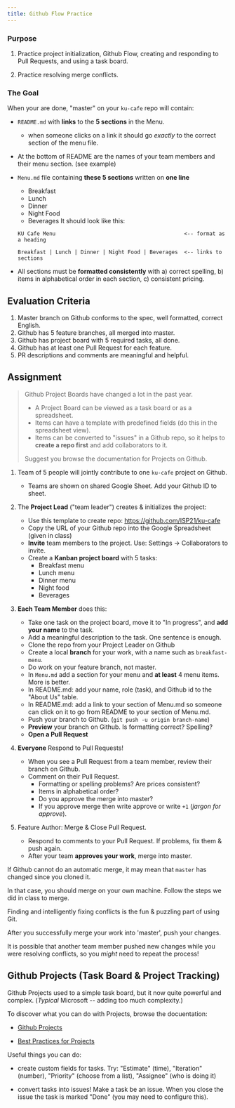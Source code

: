 ```yaml
---
title: Github Flow Practice
---
```


### Purpose

1. Practice project initialization, Github Flow, creating and responding to Pull Requests, and using a task board.

2. Practice resolving merge conflicts.


### The Goal

When your are done, "master" on your `ku-cafe` repo will contain:

* `README.md` with **links** to the **5 sections** in the Menu. 
  - when someone clicks on a link it should go *exactly* to the correct section of the menu file.
* At the bottom of README are the names of your team members and their menu section. (see example)

* `Menu.md` file containing **these 5 sections** written on **one line**
  - Breakfast
  - Lunch
  - Dinner
  - Night Food
  - Beverages
  It should look like this:
  ```
  KU Cafe Menu                                         <-- format as a heading
  
  Breakfast | Lunch | Dinner | Night Food | Beverages  <-- links to sections
  ```
* All sections must be **formatted consistently** with a) correct spelling, b) items in alphabetical order in each section, c) consistent pricing.


## Evaluation Criteria

1. Master branch on Github conforms to the spec, well formatted, correct English.
2. Github has 5 feature branches, all merged into master.
3. Github has project board with 5 required tasks, all done.
4. Github has at least one Pull Request for each feature. 
5. PR descriptions and comments are meaningful and helpful.

## Assignment

> Github Project Boards have changed a lot in the past year.
> - A Project Board can be viewed as a task board or as a spreadsheet.
> - Items can have a template with predefined fields (do this in the spreadsheet view).
> - Items can be converted to "issues" in a Github repo, so it helps to **create a repo first** and add collaborators to it.
> 
> Suggest you browse the documentation for Projects on Github.
> 

1. Team of 5 people will jointly contribute to one `ku-cafe` project on Github.
   - Teams are shown on shared Google Sheet.  Add your Github ID to sheet.

2. The **Project Lead** ("team leader") creates & initializes the project:

   - Use this template to create repo: <https://github.com/ISP21/ku-cafe>
   - Copy the URL of your Github repo into the Google Spreadsheet (given in class)
   - **Invite** team members to the project. Use: Settings -> Collaborators to invite.
   - Create a **Kanban project board** with 5 tasks:
     - Breakfast menu
     - Lunch menu
     - Dinner menu
     - Night food
     - Beverages

3. **Each Team Member** does this:
   
   - Take one task on the project board, move it to "In progress", and **add your name** to the task.
   - Add a meaningful description to the task. One sentence is enough.
   - Clone the repo from your Project Leader on Github
   - Create a local **branch** for your work, with a name such as `breakfast-menu`.
   - Do work on your feature branch, not master.
   - In `Menu.md` add a section for your menu and **at least** 4 menu items. More is better.
   - In README.md: add your name, role (task), and Github id to the "About Us" table.
   - In README.md: add a link to your section of Menu.md so someone can click on it to go from README to your section of Menu.md.
   - Push your branch to Github. (`git push -u origin branch-name`)
   - **Preview** your branch on Github.  Is formatting correct? Spelling?
   - **Open a Pull Request**

4. **Everyone** Respond to Pull Requests!
   - When you see a Pull Request from a team member, review their branch on Github. 
   - Comment on their Pull Request. 
     - Formatting or spelling problems?  Are prices consistent? 
     - Items in alphabetical order? 
     - Do you approve the merge into master?
     - If you approve merge then write approve or write `+1` (*jargon for approve*).

5. Feature Author: Merge & Close Pull Request.
   - Respond to comments to your Pull Request. If problems, fix them & push again.
   - After your team **approves your work**, merge into master.


If Github cannot do an automatic merge, it may mean that `master` has changed 
since you cloned it.  

In that case, you should merge on your own machine.  Follow the steps we did in class to merge.

Finding and intelligently fixing conflicts is the fun & puzzling part of using Git.

After you successfully merge your work into 'master', push your changes.

It is possible that another team member pushed new changes while you were resolving conflicts,
so you *might* need to repeat the process!

## Github Projects (Task Board & Project Tracking)

Github Projects used to a simple task board, but it now quite powerful and complex.   (*Typical* Microsoft -- adding too much complexity.)

To discover what you can do with Projects, browse the docuentation:

- [Github Projects](https://docs.github.com/en/issues/planning-and-tracking-with-projects)

- [Best Practices for Projects](https://docs.github.com/en/issues/planning-and-tracking-with-projects/learning-about-projects/best-practices-for-projects)

Useful things you can do:

- create custom fields for tasks. Try: "Estimate" (time), "Iteration" (number), "Priority" (choose from a list), "Assignee" (who is doing it)

- convert tasks into issues! Make a task be an issue. When you close the issue the task is marked "Done" (you may need to configure this).
